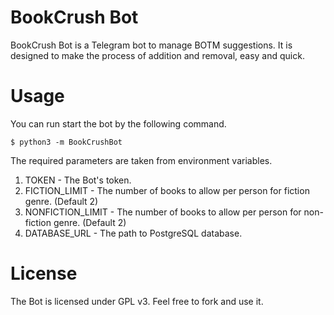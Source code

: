 # BookCrush Bot

BookCrush Bot is a Telegram bot to manage BOTM suggestions. It is designed to make the process of addition and removal, easy and quick.

# Usage

You can run start the bot by the following command.

    $ python3 -m BookCrushBot

The required parameters are taken from environment variables.
 1. TOKEN - The Bot's token.
 2. FICTION_LIMIT - The number of books to allow per person for fiction genre. (Default 2)
 3. NONFICTION_LIMIT - The number of books to allow per person for non-fiction genre. (Default 2)
 4. DATABASE_URL - The path to PostgreSQL database.

# License

The Bot is licensed under GPL v3. Feel free to fork and use it.
